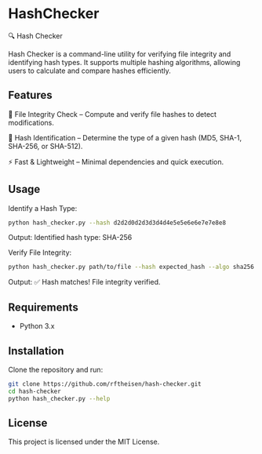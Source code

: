 # HashChecker

🔍 Hash Checker

Hash Checker is a command-line utility for verifying file integrity and identifying hash types. It supports multiple hashing algorithms, allowing users to calculate and compare hashes efficiently.

## Features

📂 File Integrity Check – Compute and verify file hashes to detect modifications.

🔎 Hash Identification – Determine the type of a given hash (MD5, SHA-1, SHA-256, or SHA-512).

⚡ Fast & Lightweight – Minimal dependencies and quick execution.

## Usage
Identify a Hash Type:
```sh
python hash_checker.py --hash d2d2d0d2d3d3d4d4e5e5e6e6e7e7e8e8
```

Output: Identified hash type: SHA-256

Verify File Integrity:
```sh
python hash_checker.py path/to/file --hash expected_hash --algo sha256
```
Output: ✅ Hash matches! File integrity verified.

## Requirements
- Python 3.x
  
## Installation
Clone the repository and run:

```sh
git clone https://github.com/rftheisen/hash-checker.git
cd hash-checker
python hash_checker.py --help
```
## License

This project is licensed under the MIT License.
